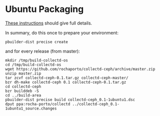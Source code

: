 # Ubuntu Packaging

[These instructions](http://packaging.ubuntu.com/html/packaging-new-software.html) should give full details.

In summary, do this once to prepare your environment:
```
pbuilder-dist precise create
```

and for every release (from master):
```
mkdir /tmp/build-collectd-os
cd /tmp/build-collectd-os
wget https://github.com/rochaporto/collectd-ceph/archive/master.zip
unzip master.zip
tar zcvf collectd-ceph-0.1.tar.gz collectd-ceph-master/
bzr dh-make collectd-ceph 0.1 collectd-ceph-0.1.tar.gz
cd collectd-ceph
bzr builddeb -S
cd ../build-area
pbuilder-dist precise build collectd-ceph_0.1-1ubuntu1.dsc
dput ppa:rocha-porto/collectd ../collectd-ceph_0.1-1ubuntu1_source.changes
```
